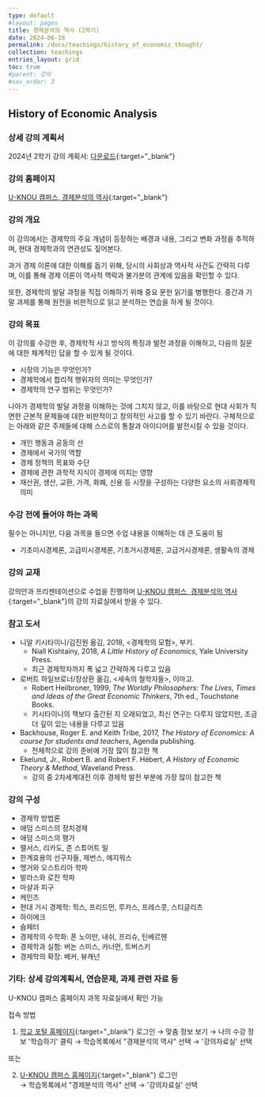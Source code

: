 ```yaml
---
type: default
#layout: pages
title: 경제분석의 역사 (2학기)
date: 2024-06-18
permalink: /docs/teachings/history_of_economic_thought/
collection: teachings
entries_layout: grid
toc: true
#parent: 강의
#nav_order: 3
---
```


## History of Economic Analysis

### 상세 강의 계획서

2024년 2학기 강의 계획서: [다운로드](https://drive.google.com/file/d/1mf25h0AkOF6TRPxRl539hvr4bT7vPy0I/view){:target="_blank"}

<!-- 2024년 2학기 오리엔테이션 동영상: [클릭](https://youtu.be/iNSFarMkOu0){:target="_blank"} -->

### 강의 홈페이지
[U-KNOU 캠퍼스, 경제분석의 역사](https://ucampus.knou.ac.kr/ekp/user/course/initUCRCourse.sdo?sbjtId=KNOU1913001&cntsId=KNOU1913){:target="_blank"}


### 강의 개요
이 강의에서는 경제학의 주요 개념이 등장하는 배경과 내용, 그리고 변화 과정을 추적하며, 현대 경제학과의 연관성도 짚어본다. 

과거 경제 이론에 대한 이해를 돕기 위해, 당시의 사회상과 역사적 사건도 간략히 다루며, 이를 통해 경제 이론이 역사적 맥락과 불가분의 관계에 있음을 확인할 수 있다.

또한, 경제학의 발달 과정을 직접 이해하기 위해 중요 문헌 읽기를 병행한다. 중간과 기말 과제를 통해 원전을 비판적으로 읽고 분석하는 연습을 하게 될 것이다. 


### 강의 목표

이 강의를 수강한 후, 경제학적 사고 방식의 특징과  발전 과정을 이해하고, 다음의 질문에 대한 체계적인 답을 할 수 있게 될 것이다.

- 시장의 기능은 무엇인가?
- 경제학에서 합리적 행위자의 의미는 무엇인가?
- 경제학의 연구 범위는 무엇인가?

나아가 경제학의 발달 과정을 이해하는 것에 그치지 않고, 이를 바탕으로 현대 사회가 직면한 근본적 문제들에 대한 비판적이고 창의적인 사고를 할 수 있기 바란다. 구체적으로는 아래와 같은 주제들에 대해 스스로의 통찰과 아이디어를 발전시킬 수 있을 것이다.

- 개인 행동과 공동의 선
- 경제에서 국가의 역할
- 경제 정책의 목표와 수단
- 경제에 관한 과학적 지식이 경제에 미치는 영향
- 재산권, 생산, 교환, 가격, 화폐, 신용 등 시장을 구성하는 다양한 요소의 사회경제적 의미

### 수강 전에 들어야 하는 과목

필수는 아니지만, 다음 과목을 들으면 수업 내용을 이해하는 데 큰 도움이 됨

- 기초미시경제론, 고급미시경제론, 기초거시경제론, 고급거시경제론, 생활속의 경제


### 강의 교재

강의안과 프리젠테이션으로 수업을 진행하며 [U-KNOU 캠퍼스, 경제분석의 역사](https://ucampus.knou.ac.kr/ekp/user/course/initUCRCourse.sdo?sbjtId=KNOU1913001&cntsId=KNOU1913){:target="_blank"}의 강의 자료실에서 받을 수 있다.


### 참고 도서

- 니알 키시타이니/김진원 옮김, 2018, <경제학의 모험>, 부키.
  * Niall Kishtainy, 2018, <em>A Little History of Economics</em>, Yale University Press.
  * 최근 경제학자까지 폭 넓고 간략하게 다루고 있음
- 로버트 하일브로너/장상환 옮김, <세속의 철학자들>, 이마고. 
  - Robert Heilbroner, 1999, <em>The Worldly Philosophers: The Lives, Times and Ideas of the Great Economic Thinkers</em>, 7th ed., Touchstone Books.
  - 키시타이니의 책보다 출간된 지 오래되었고, 최신 연구는 다루지 않았지만, 조금 더 깊이 있는 내용을 다루고 있음
- Backhouse, Roger E. and Keith Tribe, 2017, <em>The History of Economics: A course for students and teachers</em>, Agenda publishing.
  - 전체적으로 강의 준비에 가장 많이 참고한 책
- Ekelund, Jr., Robert B. and Robert F. Hébert, <em>A History of Economic Theory & Method</em>, Waveland Press. 
  - 강의 중 2차세계대전 이후 경제학 발전 부분에 가장 많이 참고한 책
<!-- - Kurz, Heinz and Jeremiah Riemer, 2017, <em>Economic Thought: A Brief History</em>, Columbia University Press.
- Spiegel, Henry William, 1991, <em>The Growth of Economic Thought</em>, Duke University Press. -->
<!-- - 홍훈, 류동민, 박종현, 김진방, 박만섭, 2014,  <경제의 교양을 읽는다 - 고전편>, 더난출판사.
- 홍훈, 최정규, 김진방, 박만섭, 이규상, 2014,  <경제의 교양을 읽는다 - 현대편>, 더난출판사. -->

### 강의 구성

- 경제학 방법론
- 애덤 스미스의 정치경제
- 애덤 스미스의 평가
- 맬서스, 리카도, 존 스튜어트 밀
- 한계효용의 선구자들, 제번스, 에지워스
- 멩거와 오스트리아 학파
- 발라스와 로잔 학파
- 마샬과 피구
- 케인즈
- 현대 거시 경제학: 힉스, 프리드먼, 루카스, 프레스콧, 스티글리츠
- 하이에크
- 슘페터
- 경제학의 수학화: 폰 노이만, 내쉬, 프리슈, 틴베르헨
- 경제학과 실험: 버논 스미스, 카너먼, 트버스키
- 경제학의 확장: 베커, 뷰캐넌

### 기타: 상세 강의계획서, 연습문제, 과제 관련 자료 등
U-KNOU 캠퍼스 홈페이지 과목 자료실에서 확인 가능

접속 방법

1. [학교 포털 홈페이지](https://www.knou.ac.kr){:target="_blank"} 로그인 
→ 맞춤 정보 보기 
→ 나의 수강 정보 '학습하기' 클릭 
→ 학습목록에서 "경제분석의 역사" 선택 
→ '강의자료실' 선택 

또는

2. [U-KNOU 캠퍼스 홈페이지](https://ucampus.knou.ac.kr/){:target="_blank"} 로그인  
→ 학습목록에서 "경제분석의 역사" 선택
→  '강의자료실' 선택
